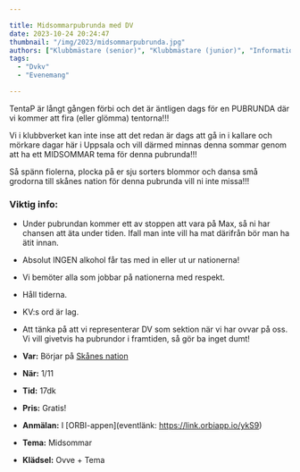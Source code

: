 ```yaml
---

title: Midsommarpubrunda med DV
date: 2023-10-24 20:24:47
thumbnail: "/img/2023/midsommarpubrunda.jpg"
authors: ["Klubbmästare (senior)", "Klubbmästare (junior)", "Informationsansvarig"]
tags: 
  - "Dvkv"
  - "Evenemang"

---
```

TentaP är långt gången förbi och det är äntligen dags för en PUBRUNDA där vi kommer att fira (eller glömma) tentorna!!!

Vi i klubbverket kan inte inse att det redan är dags att gå in i kallare och mörkare dagar här i Uppsala och vill därmed minnas denna sommar genom att ha ett MIDSOMMAR tema för denna pubrunda!!!

Så spänn fiolerna, plocka på er sju sorters blommor och dansa små grodorna till skånes nation för denna pubrunda vill ni inte missa!!!

### Viktig info:
* Under pubrundan kommer ett av stoppen att vara på Max, så ni har chansen att äta under tiden. Ifall man inte vill ha mat därifrån bör man ha ätit innan.
* Absolut INGEN alkohol får tas med in eller ut ur nationerna!
* Vi bemöter alla som jobbar på nationerna med respekt.
* Håll tiderna.
* KV:s ord är lag.
* Att tänka på att vi representerar DV som sektion när vi har ovvar på oss. Vi vill givetvis ha pubrundor i framtiden, så gör ba inget dumt!

* **Var:** Börjar på [Skånes nation](https://goo.gl/maps/Nxz7fpDsRpPfbX436)
* **När:** 1/11
* **Tid:** 17dk
* **Pris:** Gratis!
* **Anmälan:** I [ORBI-appen](eventlänk: https://link.orbiapp.io/ykS9)
* **Tema:** Midsommar
* **Klädsel:** Ovve + Tema